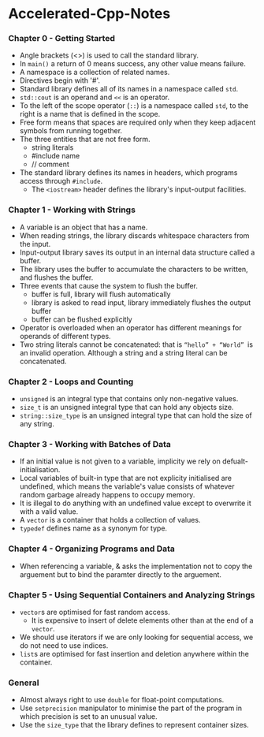 # Accelerated-Cpp-Notes
### Chapter 0 - Getting Started
* Angle brackets (<>) is used to call the standard library.
* In `main()` a return of 0 means success, any other value means failure.
* A namespace is a collection of related names.
* Directives begin with '#'.
* Standard library defines all of its names in a namespace called `std`.
* `std::cout` is an operand and `<<` is an operator.
* To the left of the scope operator (`::`) is a namespace called `std`, to the right is a name that is defined in the scope.
* Free form means that spaces are required only when they keep adjacent symbols from running together. 
* The three entities that are not free form.
    * string literals
    * #include name
    * // comment
* The standard library defines its names in headers, which programs access through `#include`.
    * The `<iostream>` header defines the library's input-output facilities.
### Chapter 1 - Working with Strings
* A variable is an object that has a name.
* When reading strings, the library discards whitespace characters from the input.
* Input-output library saves its output in an internal data structure called a buffer.
* The library uses the buffer to accumulate the characters to be written, and flushes the buffer.
* Three events that cause the system to flush the buffer.
   * buffer is full, library will flush automatically
   * library is asked to read input, library immediately flushes the output buffer
   * buffer can be flushed explicitly 
* Operator is overloaded when an operator has different meanings for operands of different types.
* Two string literals cannot be concatenated: that is `“hello” + “World” `is an invalid operation. Although a string and a string literal can be concatenated.
### Chapter 2 - Loops and Counting
* `unsigned` is an integral type that contains only non-negative values.
* `size_t` is an unsigned integral type that can hold any objects size.
* `string::size_type` is an unsigned integral type that can hold the size of any string.
### Chapter 3 - Working with Batches of Data
* If an initial value is not given to a variable, implicity we rely on defualt-initialisation.
* Local variables of built-in type that are not explicity initialised are undefined, which means the variable's value consists of whatever random garbage already happens to occupy memory.
* It is illegal to do anything with an undefined value except to overwrite it with a valid value.
* A `vector` is a container that holds a collection of values.
* `typedef` defines name as a synonym for type.
### Chapter 4 - Organizing Programs and Data
* When referencing a variable, & asks the implementation not to copy the arguement but to bind the paramter directly to the arguement.
### Chapter 5 - Using Sequential Containers and Analyzing Strings
* `vector`s are optimised for fast random access.
   * It is expensive to insert of delete elements other than at the end of a `vector`.
* We should use iterators if we are only looking for sequential access, we do not need to use indices.
* `list`s are optimised for fast insertion and deletion anywhere within the container.
### General
* Almost always right to use `double` for float-point computations.
* Use `setprecision` manipulator to minimise the part of the program in which precision is set to an unusual value. 
* Use the `size_type` that the library defines to represent container sizes.
